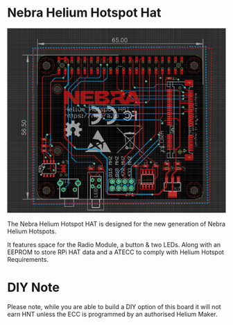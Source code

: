 # Nebra Helium Hotspot Hat

![Screenshot](HARDWARE/eagle-screenshot.png)

The Nebra Helium Hotspot HAT is designed for the new generation of Nebra Helium Hotspots.

It features space for the Radio Module, a button & two LEDs. Along with an EEPROM to store RPi HAT data and a ATECC to comply with Helium Hotspot Requirements.

# DIY Note

Please note, while you are able to build a DIY option of this board it will not earn HNT unless the ECC is programmed by an authorised Helium Maker.
